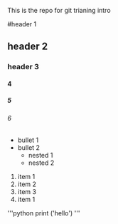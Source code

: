 This is the repo for git trianing intro

#header 1
## header 2
### header 3
#### 4
##### 5
###### 6

- bullet 1
- bullet 2
    - nested 1
    - nested 2

1. item 1
2. item 2
1. item 3
1. item 1

'''python
print ('hello')
'''
